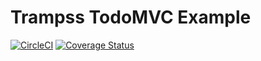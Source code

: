 # Trampss TodoMVC Example
[![CircleCI](https://circleci.com/gh/Trampss/todomvc.svg?style=shield)](https://circleci.com/gh/Trampss/todomvc) [![Coverage Status](https://coveralls.io/repos/github/Trampss/todomvc/badge.svg?branch=master)](https://coveralls.io/github/Trampss/todomvc?branch=master)

